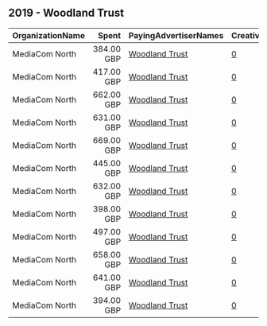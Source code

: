 ## 2019 - Woodland Trust 
|OrganizationName|Spent|PayingAdvertiserNames|CreativeUrls|Impressions|Genders|AgeBrackets|CountryCodes|BillingAddresses|CandidateBallotInformation|
|:---|---:|:---|:---|---:|:---|:---|:---|:---|:---|
|MediaCom North|384.00 GBP|[Woodland Trust](2019/Woodland_Trust.md)|[0](https://www.snap.com/political-ads/asset/34824bbdb6814a14b76e5c9ad8d6039206d8d76a3f09b4e8aeb7363cb01920bb?mediaType=mp4)|209,301||18+|united kingdom|"1 Hardman Street,Manchester,M33HF,GB"||
|MediaCom North|417.00 GBP|[Woodland Trust](2019/Woodland_Trust.md)|[0](https://www.snap.com/political-ads/asset/fe75cbdb7b387600a896151583aa9265d67548d8058a50df7981288aa0842efb?mediaType=mp4)|233,509||18+|united kingdom|"1 Hardman Street,Manchester,M33HF,GB"||
|MediaCom North|662.00 GBP|[Woodland Trust](2019/Woodland_Trust.md)|[0](https://www.snap.com/political-ads/asset/8f4c0b0ca36cbe78079d63d20d3bad293a379a61fee263805bd07080f1a697f1?mediaType=mp4)|334,833||18+|united kingdom|"1 Hardman Street,Manchester,M33HF,GB"||
|MediaCom North|631.00 GBP|[Woodland Trust](2019/Woodland_Trust.md)|[0](https://www.snap.com/political-ads/asset/0c03d1ddb19dda2e071937a3515506a5acb9957ab6d08764826ae7af10f013ac?mediaType=mp4)|308,925||18+|united kingdom|"1 Hardman Street,Manchester,M33HF,GB"||
|MediaCom North|669.00 GBP|[Woodland Trust](2019/Woodland_Trust.md)|[0](https://www.snap.com/political-ads/asset/d00f6c77d994df8121064eb05980bc1b45811a50797671ac83f4662bdaefae8f?mediaType=mp4)|324,381||18+|united kingdom|"1 Hardman Street,Manchester,M33HF,GB"||
|MediaCom North|445.00 GBP|[Woodland Trust](2019/Woodland_Trust.md)|[0](https://www.snap.com/political-ads/asset/0c03d1ddb19dda2e071937a3515506a5acb9957ab6d08764826ae7af10f013ac?mediaType=mp4)|241,062||18+|united kingdom|"1 Hardman Street,Manchester,M33HF,GB"||
|MediaCom North|632.00 GBP|[Woodland Trust](2019/Woodland_Trust.md)|[0](https://www.snap.com/political-ads/asset/34824bbdb6814a14b76e5c9ad8d6039206d8d76a3f09b4e8aeb7363cb01920bb?mediaType=mp4)|313,455||18+|united kingdom|"1 Hardman Street,Manchester,M33HF,GB"||
|MediaCom North|398.00 GBP|[Woodland Trust](2019/Woodland_Trust.md)|[0](https://www.snap.com/political-ads/asset/d00f6c77d994df8121064eb05980bc1b45811a50797671ac83f4662bdaefae8f?mediaType=mp4)|216,647||18+|united kingdom|"1 Hardman Street,Manchester,M33HF,GB"||
|MediaCom North|497.00 GBP|[Woodland Trust](2019/Woodland_Trust.md)|[0](https://www.snap.com/political-ads/asset/8f4c0b0ca36cbe78079d63d20d3bad293a379a61fee263805bd07080f1a697f1?mediaType=mp4)|266,613||18+|united kingdom|"1 Hardman Street,Manchester,M33HF,GB"||
|MediaCom North|658.00 GBP|[Woodland Trust](2019/Woodland_Trust.md)|[0](https://www.snap.com/political-ads/asset/b6e2cb7f5962a48380eff571a860246f0a23ba1a5f16da762408b819f978c579?mediaType=mp4)|319,395||18+|united kingdom|"1 Hardman Street,Manchester,M33HF,GB"||
|MediaCom North|641.00 GBP|[Woodland Trust](2019/Woodland_Trust.md)|[0](https://www.snap.com/political-ads/asset/fe75cbdb7b387600a896151583aa9265d67548d8058a50df7981288aa0842efb?mediaType=mp4)|310,350||18+|united kingdom|"1 Hardman Street,Manchester,M33HF,GB"||
|MediaCom North|394.00 GBP|[Woodland Trust](2019/Woodland_Trust.md)|[0](https://www.snap.com/political-ads/asset/217a76ed9bc29ce08e675a9e490ef5465966ed51e56d1ab6e01b2a7d57fafebc?mediaType=mp4)|220,275||18+|united kingdom|"1 Hardman Street,Manchester,M33HF,GB"||
